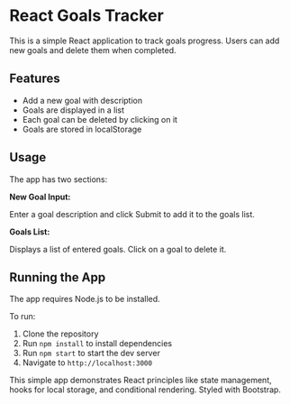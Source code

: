 
# React Goals Tracker

This is a simple React application to track goals progress. Users can add new goals and delete them when completed.

## Features

- Add a new goal with description 
- Goals are displayed in a list
- Each goal can be deleted by clicking on it
- Goals are stored in localStorage

## Usage

The app has two sections:

**New Goal Input:**

Enter a goal description and click Submit to add it to the goals list.

**Goals List:**

Displays a list of entered goals. Click on a goal to delete it.

## Running the App

The app requires Node.js to be installed. 

To run:

1. Clone the repository
2. Run `npm install` to install dependencies
3. Run `npm start` to start the dev server
4. Navigate to `http://localhost:3000`

This simple app demonstrates React principles like state management, hooks for local storage, and conditional rendering. Styled with Bootstrap.
